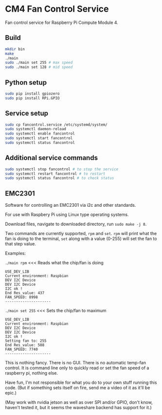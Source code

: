 # CM4 Fan Control Service

Fan control service for Raspberry Pi Compute Module 4.

## Build

```bash
mkdir bin
make
./main
sudo ./main set 255 # max speed
sudo ./main set 128 # mid speed
```

## Python setup

```bash
sudo pip install gpiozero
sudo pip install RPi.GPIO
```

## Service setup

```bash
sudo cp fancontrol.service /etc/systemd/system/
sudo systemctl daemon-reload
sudo systemctl enable fancontrol
sudo systemctl start fancontrol
sudo systemctl status fancontrol
```

## Additional service commands

```bash
sudo systemctl stop fancontrol # to stop the service
sudo systemctl restart fancontrol # to restart
sudo systemctl status fancontrol # to check status
```

## EMC2301

Software for controlling an EMC2301 via i2c and other standards.

For use with Raspbery Pi using Linux type operating systems.

Download files, navigate to downloaded directory, run `sudo make -j 8`.

Two commands are currently supported, `rpm` and `set`. `rpm` will print what the fan is doing to the terminal, `set` along with a value (0-255) will set the fan to that step value.

Examples:

`./main rpm` <<< Reads what the chip/fan is doing
```
USE_DEV_LIB 
Current environment: Raspbian
DEV I2C Device
DEV I2C Device
I2C ok !
End Res_value: 437
FAN_SPEED: 8998
---------------------
```
`./main set 255` <<< Sets the chip/fan to maximum
```
USE_DEV_LIB 
Current environment: Raspbian
DEV I2C Device
DEV I2C Device
I2C ok !
Setting fan to: 255
End Res_value: 508
FAN_SPEED: 7740
---------------------
```

This is nothing fancy. There is no GUI. There is no automatic temp-fan control. It is command line only to quickly read or set the fan speed of a raspberry pi, nothing else.

Have fun, I'm not responsible for what you do to your own stuff running this code. (But if something sets itself on fire, send me a video of it as it'll be epic.)

(May work with nvidia jetson as well as over SPI and/or GPIO, don't know, haven't tested it, but it seems the waveshare backend has support for it.)
